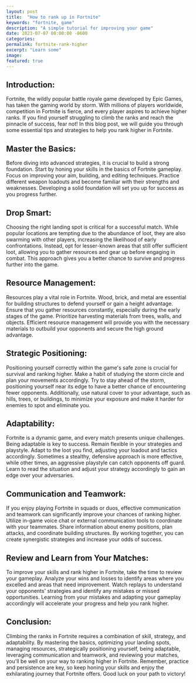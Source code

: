 ```yaml
---
layout: post
title:  "How to rank up in Fortnite"
keywords: "fortnite, game"
description: "A simple tutorial for improving your game"
date: 2023-07-07 00:00:00 -0600
categories: 
permalink: fortnite-rank-higher
excerpt: "Learn some"
image: 
featured: true
---
```


## Introduction:
Fortnite, the wildly popular battle royale game developed by Epic Games, has taken the gaming world by storm. With millions of players worldwide, competition in Fortnite is fierce, and every player aspires to achieve higher ranks. If you find yourself struggling to climb the ranks and reach the pinnacle of success, fear not! In this blog post, we will guide you through some essential tips and strategies to help you rank higher in Fortnite.

## Master the Basics:
Before diving into advanced strategies, it is crucial to build a strong foundation. Start by honing your skills in the basics of Fortnite gameplay. Focus on improving your aim, building, and editing techniques. Practice different weapon loadouts and become familiar with their strengths and weaknesses. Developing a solid foundation will set you up for success as you progress further.

## Drop Smart:
Choosing the right landing spot is critical for a successful match. While popular locations are tempting due to the abundance of loot, they are also swarming with other players, increasing the likelihood of early confrontations. Instead, opt for lesser-known areas that still offer sufficient loot, allowing you to gather resources and gear up before engaging in combat. This approach gives you a better chance to survive and progress further into the game.

## Resource Management:
Resources play a vital role in Fortnite. Wood, brick, and metal are essential for building structures to defend yourself or gain a height advantage. Ensure that you gather resources constantly, especially during the early stages of the game. Prioritize harvesting materials from trees, walls, and objects. Efficient resource management will provide you with the necessary materials to outbuild your opponents and secure the high ground advantage.

## Strategic Positioning:
Positioning yourself correctly within the game's safe zone is crucial for survival and ranking higher. Make a habit of studying the storm circle and plan your movements accordingly. Try to stay ahead of the storm, positioning yourself near its edge to have a better chance of encountering fewer opponents. Additionally, use natural cover to your advantage, such as hills, trees, or buildings, to minimize your exposure and make it harder for enemies to spot and eliminate you.

## Adaptability:
Fortnite is a dynamic game, and every match presents unique challenges. Being adaptable is key to success. Remain flexible in your strategies and playstyle. Adapt to the loot you find, adjusting your loadout and tactics accordingly. Sometimes a stealthy, defensive approach is more effective, while other times, an aggressive playstyle can catch opponents off guard. Learn to read the situation and adjust your strategy accordingly to gain an edge over your adversaries.

## Communication and Teamwork:
If you enjoy playing Fortnite in squads or duos, effective communication and teamwork can significantly improve your chances of ranking higher. Utilize in-game voice chat or external communication tools to coordinate with your teammates. Share information about enemy positions, plan attacks, and coordinate building structures. By working together, you can create synergistic strategies and increase your odds of success.

## Review and Learn from Your Matches:
To improve your skills and rank higher in Fortnite, take the time to review your gameplay. Analyze your wins and losses to identify areas where you excelled and areas that need improvement. Watch replays to understand your opponents' strategies and identify any mistakes or missed opportunities. Learning from your mistakes and adapting your gameplay accordingly will accelerate your progress and help you rank higher.

## Conclusion:
Climbing the ranks in Fortnite requires a combination of skill, strategy, and adaptability. By mastering the basics, optimizing your landing spots, managing resources, strategically positioning yourself, being adaptable, leveraging communication and teamwork, and reviewing your matches, you'll be well on your way to ranking higher in Fortnite. Remember, practice and persistence are key, so keep honing your skills and enjoy the exhilarating journey that Fortnite offers. Good luck on your path to victory!